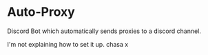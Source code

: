 # Auto-Proxy
Discord Bot which automatically sends proxies to a discord channel.

I'm not explaining how to set it up.
chasa x
